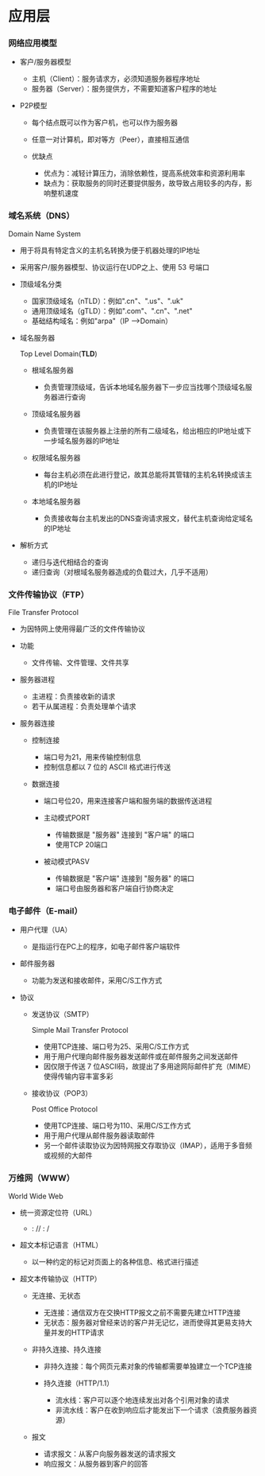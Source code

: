 # 应用层

### 网络应用模型

- 客户/服务器模型

	- 主机（Client）：服务请求方，必须知道服务器程序地址
	- 服务器（Server）：服务提供方，不需要知道客户程序的地址

- P2P模型

	- 每个结点既可以作为客户机，也可以作为服务器
	- 任意一对计算机，即对等方（Peer），直接相互通信
	- 优缺点

		- 优点为：减轻计算压力，消除依赖性，提高系统效率和资源利用率
		- 缺点为：获取服务的同时还要提供服务，故导致占用较多的内存，影响整机速度

### 域名系统（DNS）

Domain Name System

- 用于将具有特定含义的主机名转换为便于机器处理的IP地址
- 采用客户/服务器模型、协议运行在UDP之上、使用 53 号端口
- 顶级域名分类

	- 国家顶级域名（nTLD）：例如".cn"、".us"、".uk"
	- 通用顶级域名（gTLD）：例如".com"、".cn"、".net"
	- 基础结构域名：例如"arpa"（IP —>Domain）

- 域名服务器

  Top Level Domain(**TLD**)

	- 根域名服务器

		- 负责管理顶级域，告诉本地域名服务器下一步应当找哪个顶级域名服务器进行查询

	- 顶级域名服务器

		- 负责管理在该服务器上注册的所有二级域名，给出相应的IP地址或下一步域名服务器的IP地址

	- 权限域名服务器

		- 每台主机必须在此进行登记，故其总能将其管辖的主机名转换成该主机的IP地址

	- 本地域名服务器

		- 负责接收每台主机发出的DNS查询请求报文，替代主机查询给定域名的IP地址

- 解析方式

	- 递归与迭代相结合的查询
	- 递归查询（对根域名服务器造成的负载过大，几乎不适用）

### 文件传输协议（FTP）

File Transfer Protocol

- 为因特网上使用得最广泛的文件传输协议
- 功能

	- 文件传输、文件管理、文件共享

- 服务器进程

	- 主进程：负责接收新的请求
	- 若干从属进程：负责处理单个请求

- 服务器连接

	- 控制连接

		- 端口号为21，用来传输控制信息
		- 控制信息都以 7 位的 ASCII 格式进行传送

	- 数据连接

		- 端口号位20，用来连接客户端和服务端的数据传送进程
		- 主动模式PORT

			- 传输数据是 "服务器" 连接到 "客户端" 的端口
			- 使用TCP 20端口

		- 被动模式PASV

			- 传输数据是 "客户端" 连接到 "服务器" 的端口
			- 端口号由服务器和客户端自行协商决定

### 电子邮件（E-mail）

- 用户代理（UA）

	- 是指运行在PC上的程序，如电子邮件客户端软件

- 邮件服务器

	- 功能为发送和接收邮件，采用C/S工作方式

- 协议

	- 发送协议（SMTP）

	  Simple Mail Transfer Protocol

		- 使用TCP连接、端口号为25、采用C/S工作方式
		- 用于用户代理向邮件服务器发送邮件或在邮件服务之间发送邮件
		- 因仅限于传送 7 位ASCII码，故提出了多用途网际邮件扩充（MIME）使得传输内容丰富多彩

	- 接收协议（POP3）

	  Post Office Protocol

		- 使用TCP连接、端口号为110、采用C/S工作方式
		- 用于用户代理从邮件服务器读取邮件
		- 另一个邮件读取协议为因特网报文存取协议（IMAP），适用于多音频或视频的大邮件

### 万维网（WWW）

World Wide Web

- 统一资源定位符（URL）

	-  : //  :  / 

- 超文本标记语言（HTML）

	- 以一种约定的标记对页面上的各种信息、格式进行描述

- 超文本传输协议（HTTP）

	- 无连接、无状态

		- 无连接：通信双方在交换HTTP报文之前不需要先建立HTTP连接
		- 无状态：服务器对曾经来访的客户并无记忆，进而使得其更易支持大量并发的HTTP请求

	- 非持久连接、持久连接

		- 非持久连接：每个网页元素对象的传输都需要单独建立一个TCP连接
		- 持久连接（HTTP/1.1）

			- 流水线：客户可以逐个地连续发出对各个引用对象的请求
			- 非流水线：客户在收到响应后才能发出下一个请求（浪费服务器资源）

	- 报文

		- 请求报文：从客户向服务器发送的请求报文
		- 响应报文：从服务器到客户的回答
